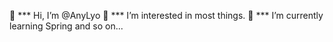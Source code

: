 👋 *** Hi, I’m @AnyLyo
👀 *** I’m interested in most things.
🌱 *** I’m currently learning Spring and so on...


<!---
AnyLyo/AnyLyo is a ✨ special ✨ repository because its `README.md` (this file) appears on your GitHub profile.
You can click the Preview link to take a look at your changes.
--->
